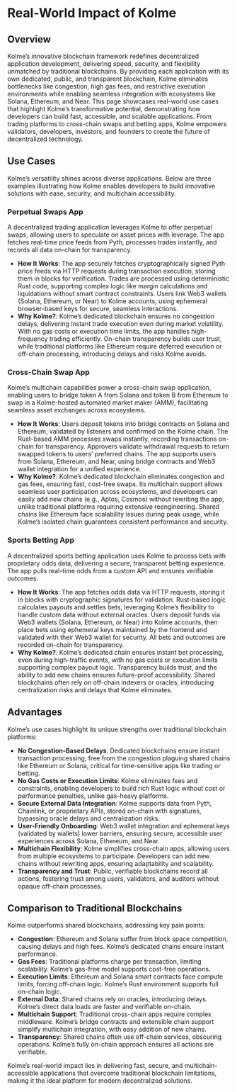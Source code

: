 # Real-World Impact of Kolme

<!-- toc -->

## Overview

Kolme’s innovative blockchain framework redefines decentralized application development, delivering speed, security, and flexibility unmatched by traditional blockchains. By providing each application with its own dedicated, public, and transparent blockchain, Kolme eliminates bottlenecks like congestion, high gas fees, and restrictive execution environments while enabling seamless integration with ecosystems like Solana, Ethereum, and Near. This page showcases real-world use cases that highlight Kolme’s transformative potential, demonstrating how developers can build fast, accessible, and scalable applications. From trading platforms to cross-chain swaps and betting apps, Kolme empowers validators, developers, investors, and founders to create the future of decentralized technology.

## Use Cases

Kolme’s versatility shines across diverse applications. Below are three examples illustrating how Kolme enables developers to build innovative solutions with ease, security, and multichain accessibility.

### Perpetual Swaps App

A decentralized trading application leverages Kolme to offer perpetual swaps, allowing users to speculate on asset prices with leverage. The app fetches real-time price feeds from Pyth, processes trades instantly, and records all data on-chain for transparency.

- **How It Works**: The app securely fetches cryptographically signed Pyth price feeds via HTTP requests during transaction execution, storing them in blocks for verification. Trades are processed using deterministic Rust code, supporting complex logic like margin calculations and liquidations without smart contract constraints. Users link Web3 wallets (Solana, Ethereum, or Near) to Kolme accounts, using ephemeral browser-based keys for secure, seamless interactions.
- **Why Kolme?**: Kolme’s dedicated blockchain ensures no congestion delays, delivering instant trade execution even during market volatility. With no gas costs or execution time limits, the app handles high-frequency trading efficiently. On-chain transparency builds user trust, while traditional platforms like Ethereum require deferred execution or off-chain processing, introducing delays and risks Kolme avoids.

### Cross-Chain Swap App

Kolme’s multichain capabilities power a cross-chain swap application, enabling users to bridge token A from Solana and token B from Ethereum to swap in a Kolme-hosted automated market maker (AMM), facilitating seamless asset exchanges across ecosystems.

- **How It Works**: Users deposit tokens into bridge contracts on Solana and Ethereum, validated by listeners and confirmed on the Kolme chain. The Rust-based AMM processes swaps instantly, recording transactions on-chain for transparency. Approvers validate withdrawal requests to return swapped tokens to users’ preferred chains. The app supports users from Solana, Ethereum, and Near, using bridge contracts and Web3 wallet integration for a unified experience.
- **Why Kolme?**: Kolme’s dedicated blockchain eliminates congestion and gas fees, ensuring fast, cost-free swaps. Its multichain support allows seamless user participation across ecosystems, and developers can easily add new chains (e.g., Aptos, Cosmos) without rewriting the app, unlike traditional platforms requiring extensive reengineering. Shared chains like Ethereum face scalability issues during peak usage, while Kolme’s isolated chain guarantees consistent performance and security.

### Sports Betting App

A decentralized sports betting application uses Kolme to process bets with proprietary odds data, delivering a secure, transparent betting experience. The app pulls real-time odds from a custom API and ensures verifiable outcomes.

- **How It Works**: The app fetches odds data via HTTP requests, storing it in blocks with cryptographic signatures for validation. Rust-based logic calculates payouts and settles bets, leveraging Kolme’s flexibility to handle custom data without external oracles. Users deposit funds via Web3 wallets (Solana, Ethereum, or Near) into Kolme accounts, then place bets using ephemeral keys maintained by the frontend and validated with their Web3 wallet for security. All bets and outcomes are recorded on-chain for transparency.
- **Why Kolme?**: Kolme’s dedicated chain ensures instant bet processing, even during high-traffic events, with no gas costs or execution limits supporting complex payout logic. Transparency builds trust, and the ability to add new chains ensures future-proof accessibility. Shared blockchains often rely on off-chain indexers or oracles, introducing centralization risks and delays that Kolme eliminates.

## Advantages

Kolme’s use cases highlight its unique strengths over traditional blockchain platforms:

- **No Congestion-Based Delays**: Dedicated blockchains ensure instant transaction processing, free from the congestion plaguing shared chains like Ethereum or Solana, critical for time-sensitive apps like trading or betting.
- **No Gas Costs or Execution Limits**: Kolme eliminates fees and constraints, enabling developers to build rich Rust logic without cost or performance penalties, unlike gas-heavy platforms.
- **Secure External Data Integration**: Kolme supports data from Pyth, Chainlink, or proprietary APIs, stored on-chain with signatures, bypassing oracle delays and centralization risks.
- **User-Friendly Onboarding**: Web3 wallet integration and ephemeral keys (validated by wallets) lower barriers, ensuring secure, accessible user experiences across Solana, Ethereum, and Near.
- **Multichain Flexibility**: Kolme simplifies cross-chain apps, allowing users from multiple ecosystems to participate. Developers can add new chains without rewriting apps, ensuring adaptability and scalability.
- **Transparency and Trust**: Public, verifiable blockchains record all actions, fostering trust among users, validators, and auditors without opaque off-chain processes.

## Comparison to Traditional Blockchains

Kolme outperforms shared blockchains, addressing key pain points:

- **Congestion**: Ethereum and Solana suffer from block space competition, causing delays and high fees. Kolme’s dedicated chains ensure instant performance.
- **Gas Fees**: Traditional platforms charge per transaction, limiting scalability. Kolme’s gas-free model supports cost-free operations.
- **Execution Limits**: Ethereum and Solana smart contracts face compute limits, forcing off-chain logic. Kolme’s Rust environment supports full on-chain logic.
- **External Data**: Shared chains rely on oracles, introducing delays. Kolme’s direct data loads are faster and verifiable on-chain.
- **Multichain Support**: Traditional cross-chain apps require complex middleware. Kolme’s bridge contracts and extensible chain support simplify multichain integration, with easy addition of new chains.
- **Transparency**: Shared chains often use off-chain services, obscuring operations. Kolme’s fully on-chain approach ensures all actions are verifiable.

Kolme’s real-world impact lies in delivering fast, secure, and multichain-accessible applications that overcome traditional blockchain limitations, making it the ideal platform for modern decentralized solutions.
